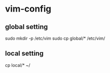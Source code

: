 # vim-config

## global setting
sudo mkdir -p /etc/vim
sudo cp global/* /etc/vim/

## local setting
cp local/* ~/